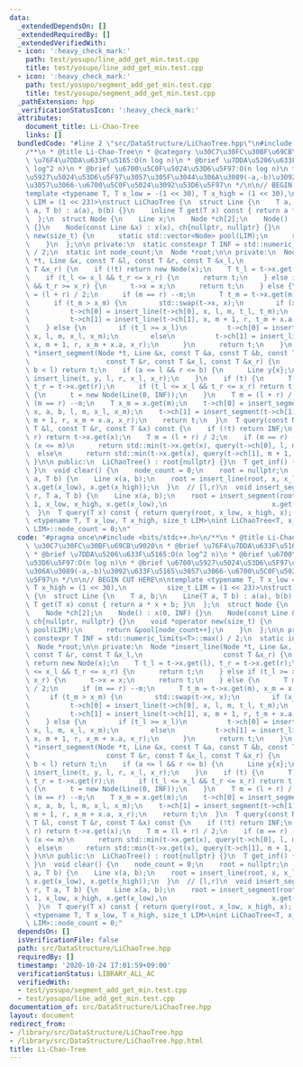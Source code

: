 ```yaml
---
data:
  _extendedDependsOn: []
  _extendedRequiredBy: []
  _extendedVerifiedWith:
  - icon: ':heavy_check_mark:'
    path: test/yosupo/line_add_get_min.test.cpp
    title: test/yosupo/line_add_get_min.test.cpp
  - icon: ':heavy_check_mark:'
    path: test/yosupo/segment_add_get_min.test.cpp
    title: test/yosupo/segment_add_get_min.test.cpp
  _pathExtension: hpp
  _verificationStatusIcon: ':heavy_check_mark:'
  attributes:
    document_title: Li-Chao-Tree
    links: []
  bundledCode: "#line 2 \"src/DataStructure/LiChaoTree.hpp\"\n#include <bits/stdc++.h>\n\
    /**\n * @title Li-Chao-Tree\n * @category \u30C7\u30FC\u30BF\u69CB\u9020\n * @brief\
    \ \u76F4\u7DDA\u633F\u5165:O(n log n)\n * @brief \u7DDA\u5206\u633F\u5165:O(n\
    \ log^2 n)\n * @brief \u6700\u5C0F\u5024\u53D6\u5F97:O(n log n)\n * @brief \u6700\
    \u5927\u5024\u53D6\u5F97\u3057\u305F\u3044\u306A\u3089(-a,-b)\u3092\u633F\u5165\
    \u3057\u3066-\u6700\u5C0F\u5024\u3092\u53D6\u5F97\n */\n\n// BEGIN CUT HERE\n\n\
    template <typename T, T x_low = -(1 << 30), T x_high = (1 << 30),\n          size_t\
    \ LIM = (1 << 23)>\nstruct LiChaoTree {\n  struct Line {\n    T a, b;\n    Line(T\
    \ a, T b) : a(a), b(b) {}\n    inline T get(T x) const { return a * x + b; }\n\
    \  };\n  struct Node {\n    Line x;\n    Node *ch[2];\n    Node() : x(0, INF)\
    \ {}\n    Node(const Line &x) : x(x), ch{nullptr, nullptr} {}\n    void *operator\
    \ new(size_t) {\n      static std::vector<Node> pool(LIM);\n      return &pool[node_count++];\n\
    \    }\n  };\n\n private:\n  static constexpr T INF = std::numeric_limits<T>::max()\
    \ / 2;\n  static int node_count;\n  Node *root;\n\n private:\n  Node *insert_line(Node\
    \ *t, Line &x, const T &l, const T &r, const T &x_l,\n                    const\
    \ T &x_r) {\n    if (!t) return new Node(x);\n    T t_l = t->x.get(l), t_r = t->x.get(r);\n\
    \    if (t_l <= x_l && t_r <= x_r) {\n      return t;\n    } else if (t_l >= x_l\
    \ && t_r >= x_r) {\n      t->x = x;\n      return t;\n    } else {\n      T m\
    \ = (l + r) / 2;\n      if (m == r) --m;\n      T t_m = t->x.get(m), x_m = x.get(m);\n\
    \      if (t_m > x_m) {\n        std::swap(t->x, x);\n        if (x_l >= t_l)\n\
    \          t->ch[0] = insert_line(t->ch[0], x, l, m, t_l, t_m);\n        else\n\
    \          t->ch[1] = insert_line(t->ch[1], x, m + 1, r, t_m + x.a, t_r);\n  \
    \    } else {\n        if (t_l >= x_l)\n          t->ch[0] = insert_line(t->ch[0],\
    \ x, l, m, x_l, x_m);\n        else\n          t->ch[1] = insert_line(t->ch[1],\
    \ x, m + 1, r, x_m + x.a, x_r);\n      }\n      return t;\n    }\n  }\n  Node\
    \ *insert_segment(Node *t, Line &x, const T &a, const T &b, const T &l,\n    \
    \                   const T &r, const T &x_l, const T &x_r) {\n    if (r < a ||\
    \ b < l) return t;\n    if (a <= l && r <= b) {\n      Line y{x};\n      return\
    \ insert_line(t, y, l, r, x_l, x_r);\n    }\n    if (t) {\n      T t_l = t->x.get(l),\
    \ t_r = t->x.get(r);\n      if (t_l <= x_l && t_r <= x_r) return t;\n    } else\
    \ {\n      t = new Node(Line(0, INF));\n    }\n    T m = (l + r) / 2;\n    if\
    \ (m == r) --m;\n    T x_m = x.get(m);\n    t->ch[0] = insert_segment(t->ch[0],\
    \ x, a, b, l, m, x_l, x_m);\n    t->ch[1] = insert_segment(t->ch[1], x, a, b,\
    \ m + 1, r, x_m + x.a, x_r);\n    return t;\n  }\n  T query(const Node *t, const\
    \ T &l, const T &r, const T &x) const {\n    if (!t) return INF;\n    if (l ==\
    \ r) return t->x.get(x);\n    T m = (l + r) / 2;\n    if (m == r) --m;\n    if\
    \ (x <= m)\n      return std::min(t->x.get(x), query(t->ch[0], l, m, x));\n  \
    \  else\n      return std::min(t->x.get(x), query(t->ch[1], m + 1, r, x));\n \
    \ }\n\n public:\n  LiChaoTree() : root{nullptr} {}\n  T get_inf() { return INF;\
    \ }\n  void clear() {\n    node_count = 0;\n    root = nullptr;\n  }\n  void insert_line(T\
    \ a, T b) {\n    Line x(a, b);\n    root = insert_line(root, x, x_low, x_high,\
    \ x.get(x_low), x.get(x_high));\n  }\n  // [l,r)\n  void insert_segment(T l, T\
    \ r, T a, T b) {\n    Line x(a, b);\n    root = insert_segment(root, x, l, r -\
    \ 1, x_low, x_high, x.get(x_low),\n                          x.get(x_high));\n\
    \  }\n  T query(T x) const { return query(root, x_low, x_high, x); }\n};\ntemplate\
    \ <typename T, T x_low, T x_high, size_t LIM>\nint LiChaoTree<T, x_low, x_high,\
    \ LIM>::node_count = 0;\n"
  code: "#pragma once\n#include <bits/stdc++.h>\n/**\n * @title Li-Chao-Tree\n * @category\
    \ \u30C7\u30FC\u30BF\u69CB\u9020\n * @brief \u76F4\u7DDA\u633F\u5165:O(n log n)\n\
    \ * @brief \u7DDA\u5206\u633F\u5165:O(n log^2 n)\n * @brief \u6700\u5C0F\u5024\
    \u53D6\u5F97:O(n log n)\n * @brief \u6700\u5927\u5024\u53D6\u5F97\u3057\u305F\u3044\
    \u306A\u3089(-a,-b)\u3092\u633F\u5165\u3057\u3066-\u6700\u5C0F\u5024\u3092\u53D6\
    \u5F97\n */\n\n// BEGIN CUT HERE\n\ntemplate <typename T, T x_low = -(1 << 30),\
    \ T x_high = (1 << 30),\n          size_t LIM = (1 << 23)>\nstruct LiChaoTree\
    \ {\n  struct Line {\n    T a, b;\n    Line(T a, T b) : a(a), b(b) {}\n    inline\
    \ T get(T x) const { return a * x + b; }\n  };\n  struct Node {\n    Line x;\n\
    \    Node *ch[2];\n    Node() : x(0, INF) {}\n    Node(const Line &x) : x(x),\
    \ ch{nullptr, nullptr} {}\n    void *operator new(size_t) {\n      static std::vector<Node>\
    \ pool(LIM);\n      return &pool[node_count++];\n    }\n  };\n\n private:\n  static\
    \ constexpr T INF = std::numeric_limits<T>::max() / 2;\n  static int node_count;\n\
    \  Node *root;\n\n private:\n  Node *insert_line(Node *t, Line &x, const T &l,\
    \ const T &r, const T &x_l,\n                    const T &x_r) {\n    if (!t)\
    \ return new Node(x);\n    T t_l = t->x.get(l), t_r = t->x.get(r);\n    if (t_l\
    \ <= x_l && t_r <= x_r) {\n      return t;\n    } else if (t_l >= x_l && t_r >=\
    \ x_r) {\n      t->x = x;\n      return t;\n    } else {\n      T m = (l + r)\
    \ / 2;\n      if (m == r) --m;\n      T t_m = t->x.get(m), x_m = x.get(m);\n \
    \     if (t_m > x_m) {\n        std::swap(t->x, x);\n        if (x_l >= t_l)\n\
    \          t->ch[0] = insert_line(t->ch[0], x, l, m, t_l, t_m);\n        else\n\
    \          t->ch[1] = insert_line(t->ch[1], x, m + 1, r, t_m + x.a, t_r);\n  \
    \    } else {\n        if (t_l >= x_l)\n          t->ch[0] = insert_line(t->ch[0],\
    \ x, l, m, x_l, x_m);\n        else\n          t->ch[1] = insert_line(t->ch[1],\
    \ x, m + 1, r, x_m + x.a, x_r);\n      }\n      return t;\n    }\n  }\n  Node\
    \ *insert_segment(Node *t, Line &x, const T &a, const T &b, const T &l,\n    \
    \                   const T &r, const T &x_l, const T &x_r) {\n    if (r < a ||\
    \ b < l) return t;\n    if (a <= l && r <= b) {\n      Line y{x};\n      return\
    \ insert_line(t, y, l, r, x_l, x_r);\n    }\n    if (t) {\n      T t_l = t->x.get(l),\
    \ t_r = t->x.get(r);\n      if (t_l <= x_l && t_r <= x_r) return t;\n    } else\
    \ {\n      t = new Node(Line(0, INF));\n    }\n    T m = (l + r) / 2;\n    if\
    \ (m == r) --m;\n    T x_m = x.get(m);\n    t->ch[0] = insert_segment(t->ch[0],\
    \ x, a, b, l, m, x_l, x_m);\n    t->ch[1] = insert_segment(t->ch[1], x, a, b,\
    \ m + 1, r, x_m + x.a, x_r);\n    return t;\n  }\n  T query(const Node *t, const\
    \ T &l, const T &r, const T &x) const {\n    if (!t) return INF;\n    if (l ==\
    \ r) return t->x.get(x);\n    T m = (l + r) / 2;\n    if (m == r) --m;\n    if\
    \ (x <= m)\n      return std::min(t->x.get(x), query(t->ch[0], l, m, x));\n  \
    \  else\n      return std::min(t->x.get(x), query(t->ch[1], m + 1, r, x));\n \
    \ }\n\n public:\n  LiChaoTree() : root{nullptr} {}\n  T get_inf() { return INF;\
    \ }\n  void clear() {\n    node_count = 0;\n    root = nullptr;\n  }\n  void insert_line(T\
    \ a, T b) {\n    Line x(a, b);\n    root = insert_line(root, x, x_low, x_high,\
    \ x.get(x_low), x.get(x_high));\n  }\n  // [l,r)\n  void insert_segment(T l, T\
    \ r, T a, T b) {\n    Line x(a, b);\n    root = insert_segment(root, x, l, r -\
    \ 1, x_low, x_high, x.get(x_low),\n                          x.get(x_high));\n\
    \  }\n  T query(T x) const { return query(root, x_low, x_high, x); }\n};\ntemplate\
    \ <typename T, T x_low, T x_high, size_t LIM>\nint LiChaoTree<T, x_low, x_high,\
    \ LIM>::node_count = 0;"
  dependsOn: []
  isVerificationFile: false
  path: src/DataStructure/LiChaoTree.hpp
  requiredBy: []
  timestamp: '2020-10-24 17:01:59+09:00'
  verificationStatus: LIBRARY_ALL_AC
  verifiedWith:
  - test/yosupo/segment_add_get_min.test.cpp
  - test/yosupo/line_add_get_min.test.cpp
documentation_of: src/DataStructure/LiChaoTree.hpp
layout: document
redirect_from:
- /library/src/DataStructure/LiChaoTree.hpp
- /library/src/DataStructure/LiChaoTree.hpp.html
title: Li-Chao-Tree
---
```

